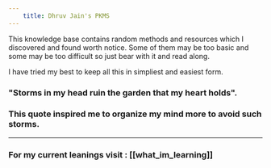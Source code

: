 ```yaml
---
    title: Dhruv Jain's PKMS
---
```


<!-- ![Typing SVG](https://readme-typing-svg.demolab.com?font=Fira+Code&size=40&duration=2500&pause=1000&color=1FFF0F&vCenter=true&random=false&width=680&lines=Hi%2C+I+am+Dhruv+Jain;Welcome+to+my+PKMS) -->

This knowledge base contains random methods and resources which I discovered and found worth notice. Some of them may be too basic and some may be too difficult so just bear with it and read along.

I have tried my best to keep all this in simpliest and easiest form.

### "Storms in my head ruin the garden that my heart holds". 
### This quote inspired me to organize my mind more to avoid such storms.

---
### For my current leanings visit : [[what_im_learning]]


